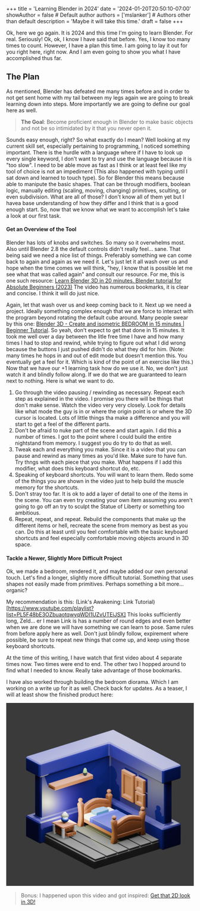 +++
title = 'Learning Blender in 2024'
date =  '2024-01-20T20:50:10-07:00'
showAuthor = false # Default author
authors = ['mslanker'] # Authors other than default
description = 'Maybe it will take this time.'
draft = false
+++

Ok, here we go again.  It is 2024 and this time I'm going to learn Blender.  For real.  Seriously!  Ok, ok, I know I have said that before.  Yes, I know too many times to count.  However, I have a plan this time.  I am going to lay it out for you right here, right now.  And I am even going to show you what I have accomplished thus far.

## The Plan
As mentioned, Blender has defeated me many times before and in order to not get sent home with my tail between my legs again we are going to break learning down into steps.  More importantly we are going to define our goal here as well.

>**The Goal**: Become proficient enough in Blender to make basic objects and not be so intimidated by it that you never open it.

Sounds easy enough, right?  So what exactly do I mean?  Well looking at my current skill set, especially pertaining to programming, I noticed something important.  There is the hurdle with a language where if I have to look up every single keyword, I don\'t want to try and use the language because it is "too slow".  I need to be able move as fast as I think or at least feel like my tool of choice is not an impediment (This also happened with typing until I sat down and learned to touch type).  So for Blender this means because able to manipute the basic shapes.  That can be through modifiers, boolean logic, manually editing (scaling, moving, changing) primitives, sculting, or even subdivision.  What are all of those?  I don't know all of them yet but I havea base understanding of how they differ and I think that is a good enough start.  So, now that we know what we want to accomplish let's take a look at our first task.

#### Get an Overview of the Tool
Blender has lots of knobs and switches. So many so it overwhelms most.  Also until Blender 2.8 the default controls didn't really feel... sane.  That being said we need a nice list of things.  Preferably something we can come back to again and again as we need it.  Let's just let it all wash over us and hope when the time comes we will think, "hey, I know that is possible let me see what that was called again" and consult our resource.  For me, this is one such resource: [Learn Blender 3D in 20 minutes. Blender tutorial for Absolute Beginners (2023)](https://www.youtube.com/watch?v=Rqhtw7dg6Wk) The video has numerous bookmarks, it is clear and concise.  I think it will do just nice.

Again, let that wash over us and keep coming back to it.  Next up we need a project.  Ideally something complex enough that we are force to interact with the program beyond rotating the default cube around.  Many people swear by this one:
[Blender 3D - Create and isometric BEDROOM in 15 minutes | Beginner Tutorial](https://www.youtube.com/watch?v=yCHT23A6aJA).  So yeah, don't expect to get that done in 15 minutes.  It took me well over a day between the litle free time I have and how many times I had to stop and rewind, while trying to figure out what I did wrong because the buttons I just pushed didn't do what they did for him.  (Note: many times he hops in and out of edit mode but doesn't mention this. You eventually get a feel for it.  Which is kind of the point of an exercise like this.)  Now that we have our +1 learning task how do we use it.  No, we don't just watch it and blindly follow along.  If we do that we are guaranteed to learn next to nothing.  Here is what we want to do.

1. Go through the video pausing / rewinding as necessary.  Repeat each step as explained in the video.  I promise you there will be things that don't make sense.  Watch the video very very closely.  Look for details like what mode the guy is in or where the origin point is or where the 3D cursor is located.  Lots of little things tha make a difference and you will start to get a feel of the different parts.
2. Don't be afraid to nuke part of the scene and start again.  I did this a number of times.  I got to the point where I could build the entire nightstand from memory.  I suggest you do try to do that as well.
3. Tweak each and everything you make.  Since it is a video that you can pause and rewind as many times as you'd like.  Make sure to have fun.  Try thngs with each piece that you make.  What happens if I add this modifier, what does this keyboard shortcut do, etc.
4. Speaking of keyboard shortcuts.  You will want to learn them.  Redo some of the things you are shown in the video just to help build the muscle memory for the shortcuts.
5. Don't stray too far.  It is ok to add a layer of detail to one of the items in the scene.  You can even try creating your own item assuming you aren't going to go off an try to sculpt the Statue of Liberty or something too ambitious.
6. Repeat, repeat, and repeat.  Rebuild the components that make up the different items or hell, recreate the scene from memory as best as you can.  Do this at least until you feel comfortable with the basic keyboard shortcuts and feel especially comfortable moving objects around in 3D space.

#### Tackle a Newer, Slightly More Difficult Project
Ok, we made a bedroom, rendered it, and maybe added our own personal touch.  Let's find a longer, slightly more difficult tutorial. Something that uses shapes not easily made from primitives.  Perhaps something a bit more... organic?

My recommendation is this: (Link's Awakening: Link Tutorial)[https://www.youtube.com/playlist?list=PL5F48bE3OZbuaotqwyqWDI1UZvUTEiJSX]  This looks sufficiently long, Zeld... er I mean Link is has a number of round edges and even better when we are done we will have something we can learn to pose.  Same rules from before apply here as well.  Don't just blindly follow, expirement where possible, be sure to repeat new things that come up, and keep using those keyboard shortcuts.

At the time of this writing, I have watch that first video about 4 separate times now.  Two times were end to end.  The other two I hopped around to find what I needed to know.  Really take advantage of those bookmarks.

I have also worked through building the bedroom diorama.  Which I am working on a write up for it as well. Check back for updates.  As a teaser, I will at least show the finished product here:

![Blender Bedroom](./blender-bedroom.png)

> Bonus: I happened upon this video and got inspired: [Get that 2D look in 3D!](https://www.youtube.com/watch?v=5Idffj0gjIs)